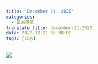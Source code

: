 ```yaml
---
title: 'December 21, 2020'
categories:
  - 日志随笔
translate_title: december-21-2020
date: 2020-12-21 08:38:00
tags: [日志]
---
```


![](\images\blogimgs\family\happy_birthday.gif)


